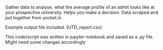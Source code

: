 Gather data to analyse, what the average profile of an admit looks like at your prospective university. Helps you make a decision.
Data scraped and put together from yocket.in

Example output file included. (UTD_report.csv)

This code/script was written in jupyter notebook and saved as a .py file. Might need some changes accordingly
